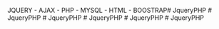 JQUERY - AJAX - PHP - MYSQL - HTML - BOOSTRAP#   J q u e r y P H P  
 #   J q u e r y P H P  
 #   J q u e r y P H P  
 #   J q u e r y P H P  
 #   J q u e r y P H P  
 #   J q u e r y P H P  
 